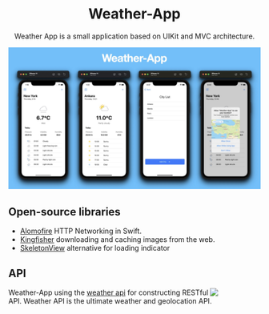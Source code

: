 <h1 align="center">Weather-App</h1>

<p align="center">
Weather App is a small application based on UIKit and MVC architecture.
</p>

<p align="center">
<img src="/Weather-App.jpeg"/>
</p>


## Open-source libraries
- [Alomofire](https://github.com/Alamofire/Alamofire) HTTP Networking in Swift.
- [Kingfisher](https://github.com/onevcat/Kingfisher) downloading and caching images from the web.
- [SkeletonView](https://github.com/Juanpe/SkeletonView) alternative for loading indicator


## API

<img src="https://cdn.weatherapi.com/v4/images/weatherapi_logo.png" align="right" width="20%"/>

Weather-App using the [weather api](https://www.weatherapi.com/) for constructing RESTful API.
Weather API is the ultimate weather and geolocation API.

